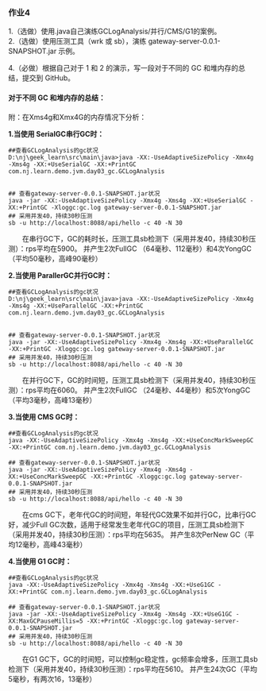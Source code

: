 ### 作业4
1.（选做）使用.java自己演练GCLogAnalysis/并行/CMS/G1的案例。  
2.（选做）使用压测工具（wrk 或 sb），演练 gateway-server-0.0.1-SNAPSHOT.jar 示例。  

4.（必做）根据自己对于 1 和 2 的演示，写一段对于不同的 GC 和堆内存的总结，提交到 GitHub。

#### 对于不同 GC 和堆内存的总结：
附：在Xms4g和Xmx4G的内存情况下分析：  

**1.当使用 SerialGC串行GC时：**
```shell
##查看GCLogAnalysis的gc状况 
D:\nj\geek_learn\src\main\java>java -XX:-UseAdaptiveSizePolicy -Xmx4g -Xms4g -XX:+UseSerialGC -XX:+PrintGC com.nj.learn.demo.jvm.day03_gc.GCLogAnalysis


## 查看gateway-server-0.0.1-SNAPSHOT.jar状况
java -jar -XX:-UseAdaptiveSizePolicy -Xmx4g -Xms4g -XX:+UseSerialGC -XX:+PrintGC -Xloggc:gc.log gateway-server-0.0.1-SNAPSHOT.jar
## 采用并发40，持续30秒压测
sb -u http://localhost:8088/api/hello -c 40 -N 30
```
&emsp;&emsp;在串行GC下，GC的耗时长，压测工具sb检测下（采用并发40，持续30秒压测）：rps平均在5900。
并产生2次FullGC （64毫秒、112毫秒）和4次YongGC（平均50毫秒，高峰90毫秒）

**2.当使用 ParallerGC并行GC时：**  
```shell
##查看GCLogAnalysis的gc状况
D:\nj\geek_learn\src\main\java>java -XX:-UseAdaptiveSizePolicy -Xmx4g -Xms4g -XX:+UseParallelGC -XX:+PrintGC com.nj.learn.demo.jvm.day03_gc.GCLogAnalysis


## 查看gateway-server-0.0.1-SNAPSHOT.jar状况
java -jar -XX:-UseAdaptiveSizePolicy -Xmx4g -Xms4g -XX:+UseParallelGC -XX:+PrintGC -Xloggc:gc.log gateway-server-0.0.1-SNAPSHOT.jar
## 采用并发40，持续30秒压测
sb -u http://localhost:8088/api/hello -c 40 -N 30
```
&emsp;&emsp;在并行GC下，GC的时间短，压测工具sb检测下（采用并发40，持续30秒压测）：rps平均在6060。
并产生2次FullGC （24毫秒、44毫秒）和5次YongGC（平均3毫秒，高峰13毫秒）

**3.当使用 CMS GC时：**  
```shell
##查看GCLogAnalysis的gc状况
java -XX:-UseAdaptiveSizePolicy -Xmx4g -Xms4g -XX:+UseConcMarkSweepGC -XX:+PrintGC com.nj.learn.demo.jvm.day03_gc.GCLogAnalysis

## 查看gateway-server-0.0.1-SNAPSHOT.jar状况
java -jar -XX:-UseAdaptiveSizePolicy -Xmx4g -Xms4g -XX:+UseConcMarkSweepGC -XX:+PrintGC -Xloggc:gc.log gateway-server-0.0.1-SNAPSHOT.jar
## 采用并发40，持续30秒压测
sb -u http://localhost:8088/api/hello -c 40 -N 30
```
&emsp;&emsp;在cms GC下，老年代GC的时间短，年轻代GC效果不如并行GC，比串行GC好，减少Full GC次数，适用于经常发生老年代GC的项目，压测工具sb检测下（采用并发40，持续30秒压测）：rps平均在5635。
并产生8次PerNew GC（平均12毫秒，高峰43毫秒）

**4.当使用 G1 GC时：**  
```shell
##查看GCLogAnalysis的gc状况
java -XX:-UseAdaptiveSizePolicy -Xmx4g -Xms4g -XX:+UseG1GC -XX:+PrintGC com.nj.learn.demo.jvm.day03_gc.GCLogAnalysis

## 查看gateway-server-0.0.1-SNAPSHOT.jar状况
java -jar -XX:-UseAdaptiveSizePolicy -Xmx4g -Xms4g -XX:+UseG1GC -XX:MaxGCPauseMillis=5 -XX:+PrintGC -Xloggc:gc.log gateway-server-0.0.1-SNAPSHOT.jar
## 采用并发40，持续30秒压测
sb -u http://localhost:8088/api/hello -c 40 -N 30
```
&emsp;&emsp;在G1 GC下，GC的时间短，可以控制gc稳定性，gc频率会增多，压测工具sb检测下（采用并发40，持续30秒压测）：rps平均在5610。
并产生24次GC（平均5毫秒，有两次16，13毫秒）



